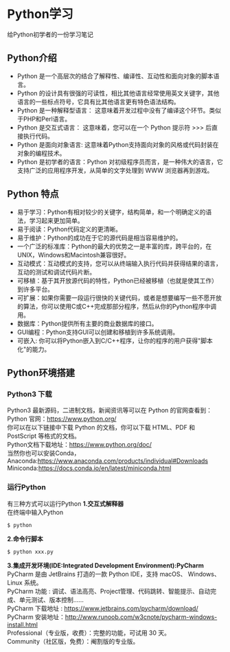 # Python学习
给Python初学者的一份学习笔记
## Python介绍
- Python 是一个高层次的结合了解释性、编译性、互动性和面向对象的脚本语言。
- Python 的设计具有很强的可读性，相比其他语言经常使用英文关键字，其他语言的一些标点符号，它具有比其他语言更有特色语法结构。
- Python 是一种解释型语言： 这意味着开发过程中没有了编译这个环节。类似于PHP和Perl语言。
- Python 是交互式语言： 这意味着，您可以在一个 Python 提示符 >>> 后直接执行代码。
- Python 是面向对象语言: 这意味着Python支持面向对象的风格或代码封装在对象的编程技术。
- Python 是初学者的语言：Python 对初级程序员而言，是一种伟大的语言，它支持广泛的应用程序开发，从简单的文字处理到 WWW 浏览器再到游戏。

## Python 特点
- 易于学习：Python有相对较少的关键字，结构简单，和一个明确定义的语法，学习起来更加简单。
- 易于阅读：Python代码定义的更清晰。
- 易于维护：Python的成功在于它的源代码是相当容易维护的。
- 一个广泛的标准库：Python的最大的优势之一是丰富的库，跨平台的，在UNIX，Windows和Macintosh兼容很好。
- 互动模式：互动模式的支持，您可以从终端输入执行代码并获得结果的语言，互动的测试和调试代码片断。
- 可移植：基于其开放源代码的特性，Python已经被移植（也就是使其工作）到许多平台。
- 可扩展：如果你需要一段运行很快的关键代码，或者是想要编写一些不愿开放的算法，你可以使用C或C++完成那部分程序，然后从你的Python程序中调用。
- 数据库：Python提供所有主要的商业数据库的接口。
- GUI编程：Python支持GUI可以创建和移植到许多系统调用。
- 可嵌入: 你可以将Python嵌入到C/C++程序，让你的程序的用户获得"脚本化"的能力。

## Python环境搭建
### Python3 下载
Python3 最新源码，二进制文档，新闻资讯等可以在 Python 的官网查看到：  
Python 官网：https://www.python.org/  
你可以在以下链接中下载 Python 的文档，你可以下载 HTML、PDF 和 PostScript 等格式的文档。  
Python文档下载地址：https://www.python.org/doc/  
当然你也可以安装Conda，  
Anaconda:https://www.anaconda.com/products/individual#Downloads
Miniconda:https://docs.conda.io/en/latest/miniconda.html
### 运行Python
有三种方式可以运行Python
**1.交互式解释器**  
在终端中输入Python
```shell
$ python
```
**2.命令行脚本**
```shell
$ python xxx.py
```
**3.集成开发环境(IDE:Integrated Development Environment):PyCharm**  
PyCharm 是由 JetBrains 打造的一款 Python IDE，支持 macOS、 Windows、 Linux 系统。  
PyCharm 功能 : 调试、语法高亮、Project管理、代码跳转、智能提示、自动完成、单元测试、版本控制……  
PyCharm 下载地址 : https://www.jetbrains.com/pycharm/download/  
PyCharm 安装地址：http://www.runoob.com/w3cnote/pycharm-windows-install.html  
Professional（专业版，收费）：完整的功能，可试用 30 天。  
Community（社区版，免费）：阉割版的专业版。  
